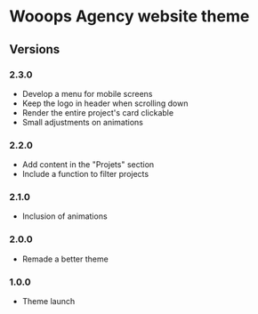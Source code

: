 # Wooops Agency website theme

## Versions

### 2.3.0

* Develop a menu for mobile screens
* Keep the logo in header when scrolling down
* Render the entire project's card clickable
* Small adjustments on animations

### 2.2.0

* Add content in the "Projets" section
* Include a function to filter projects

### 2.1.0

* Inclusion of animations

### 2.0.0

* Remade a better theme

### 1.0.0

* Theme launch